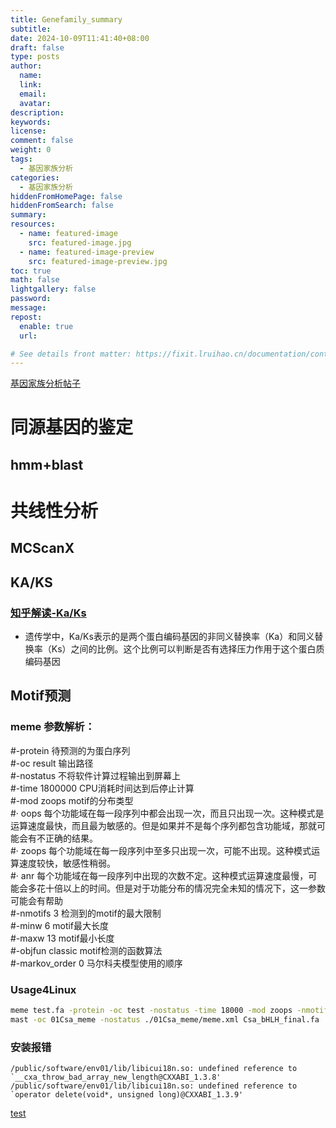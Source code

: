 ```yaml
---
title: Genefamily_summary
subtitle:
date: 2024-10-09T11:41:40+08:00
draft: false
type: posts
author:
  name:
  link:
  email:
  avatar:
description:
keywords:
license:
comment: false
weight: 0
tags:
  - 基因家族分析
categories:
  - 基因家族分析
hiddenFromHomePage: false
hiddenFromSearch: false
summary:
resources:
  - name: featured-image
    src: featured-image.jpg
  - name: featured-image-preview
    src: featured-image-preview.jpg
toc: true
math: false
lightgallery: false
password:
message:
repost:
  enable: true
  url:

# See details front matter: https://fixit.lruihao.cn/documentation/content-management/introduction/#front-matter
---
```


[基因家族分析帖子](https://mp.weixin.qq.com/s/mQw3jXE3tj_Nkk-P-5yi8g)

# 同源基因的鉴定
## hmm+blast

# 共线性分析
## MCScanX
## 

## KA/KS
### [知乎解读-Ka/Ks](https://zhuanlan.zhihu.com/p/144271268)
- 遗传学中，Ka/Ks表示的是两个蛋白编码基因的非同义替换率（Ka）和同义替换率（Ks）之间的比例。这个比例可以判断是否有选择压力作用于这个蛋白质编码基因


## Motif预测
### meme 参数解析：
#-protein 待预测的为蛋白序列  
#-oc result 输出路径  
#-nostatus 不将软件计算过程输出到屏幕上  
#-time 1800000 CPU消耗时间达到<time>后停止计算  
#-mod zoops motif的分布类型  
#· oops 每个功能域在每一段序列中都会出现一次，而且只出现一次。这种模式是运算速度最快，而且最为敏感的。但是如果并不是每个序列都包含功能域，那就可能会有不正确的结果。  
#· zoops 每个功能域在每一段序列中至多只出现一次，可能不出现。这种模式运算速度较快，敏感性稍弱。  
#· anr 每个功能域在每一段序列中出现的次数不定。这种模式运算速度最慢，可能会多花十倍以上的时间。但是对于功能分布的情况完全未知的情况下，这一参数可能会有帮助  
#-nmotifs 3 检测到的motif的最大限制  
#-minw 6 motif最大长度  
#-maxw 13 motif最小长度  
#-objfun classic motif检测的函数算法  
#-markov_order 0 马尔科夫模型使用的顺序  

### Usage4Linux
```sh
meme test.fa -protein -oc test -nostatus -time 18000 -mod zoops -nmotifs 10 -minw 6 -maxw 50 -objfun classic -markov_order 0
mast -oc 01Csa_meme -nostatus ./01Csa_meme/meme.xml Csa_bHLH_final.fa
```

### 安装报错
```
/public/software/env01/lib/libicui18n.so: undefined reference to `__cxa_throw_bad_array_new_length@CXXABI_1.3.8'
/public/software/env01/lib/libicui18n.so: undefined reference to `operator delete(void*, unsigned long)@CXXABI_1.3.9'
```

[test](/content/posts/R_Anova.md)